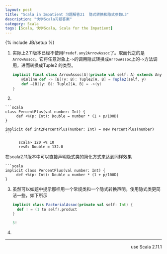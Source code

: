 ```yaml
---
layout: post
title: "Scala in Impatient 习题解答21  隐式转换和隐式参数L3"
description: "快学Scala习题答案"
category: Scala
tags: [Scala, 快学Scala, Scala for the Impatient]
---
```

{% include JB/setup %}

1. 实际上2.11版本已经不使用`Predef.any2ArrowAssoc`了。取而代之的是`ArrowAssoc`。它将任意对象上`->`的调用隐式转换成`ArrowAssoc`上的`->`方法调用，进而转换成Tuple2 的类型。

    ```scala
    implicit final class ArrowAssoc[A](private val self: A) extends AnyVal {
        @inline def -> [B](y: B): Tuple2[A, B] = Tuple2(self, y)
        def →[B](y: B): Tuple2[A, B] = ->(y)
    }
    ```

2. 

    ```scala
    class PercentPlus(val number: Int) {
         def +%(p: Int): Double = number * (1 + p/100D) 
    }

    implicit def int2PercentPlus(number: Int) = new PercentPlus(number)
    ```

          scala> 120 +% 10
          res0: Double = 132.0

  在scala2.11版本中可以直接声明隐式类的简化方式来达到同样效果

    ```scala
    implicit class PercentPlus(val number: Int) {
         def +%(p: Int): Double = number * (1 + p/100D) 
    }

3. 虽然可以如题中提示那样用一个常规类和一个隐式转换声明。使用隐式类更简洁一些，如下所示

    ```scala
    implicit class FactorialAssoc(private val self: Int) {
      def ! = (1 to self).product
    }

    5!
    ```
4. 

----
<div align="right">use Scala 2.11.1</div>
